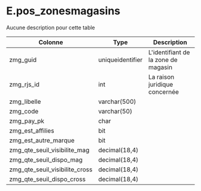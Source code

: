 # E.pos_zonesmagasins

Aucune description pour cette table

Colonne|Type|Description
---|---|---
zmg_guid|uniqueidentifier|L'identifiant de la zone de magasin 
zmg_rjs_id|int|La raison juridique concernée 
zmg_libelle|varchar(500)|
zmg_code|varchar(50)|
zmg_pay_pk|char|
zmg_est_affilies|bit|
zmg_est_autre_marque|bit|
zmg_qte_seuil_visibilite_mag|decimal(18,4)|
zmg_qte_seuil_dispo_mag|decimal(18,4)|
zmg_qte_seuil_visibilite_cross|decimal(18,4)|
zmg_qte_seuil_dispo_cross|decimal(18,4)|
